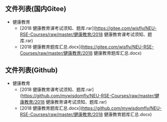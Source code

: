 

## 文件列表(国内Gitee)

- 健康教育
    - [2018 健康教育课考试须知、题库.rar](https://gitee.com/wisfly/NEU-RSE-Courses/raw/master/健康教育/2018 健康教育课考试须知、题库.rar)
    - [2018 健康教育题库汇总.docx](https://gitee.com/wisfly/NEU-RSE-Courses/raw/master/健康教育/2018 健康教育题库汇总.docx)


## 文件列表(Github)

- 健康教育
    - [2018 健康教育课考试须知、题库.rar](https://github.com/mywisdomfly/NEU-RSE-Courses/raw/master/健康教育/2018 健康教育课考试须知、题库.rar)
    - [2018 健康教育题库汇总.docx](https://github.com/mywisdomfly/NEU-RSE-Courses/raw/master/健康教育/2018 健康教育题库汇总.docx)
